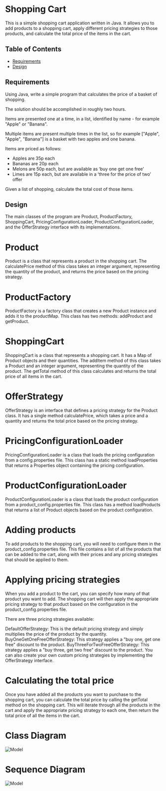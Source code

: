 # Shopping Cart

This is a simple shopping cart application written in Java. It allows you to add products to a shopping cart, apply different pricing strategies to those products, and calculate the total price of the items in the cart.

## Table of Contents
- [Requirements](#requirements)
- [Design](#design)

## Requirements
Using Java, write a simple program that calculates the price of a basket of shopping.

The solution should be accomplished in roughly two hours.

Items are presented one at a time, in a list, identified by name - for example "Apple" or "Banana".

Multiple items are present multiple times in the list, so for example ["Apple", "Apple", "Banana"] is a basket with two apples and one banana.

Items are priced as follows:

- Apples are 35p each
- Bananas are 20p each
- Melons are 50p each, but are available as ‘buy one get one free’
- Limes are 15p each, but are available in a ‘three for the price of two’ offer

Given a list of shopping, calculate the total cost of those items.

## Design

The main classes of the program are Product, ProductFactory, ShoppingCart, PricingConfigurationLoader, ProductConfigurationLoader, and the OfferStrategy interface with its implementations.


# Product
Product is a class that represents a product in the shopping cart. The calculatePrice method of this class takes an integer argument, representing the quantity of the product, and returns the price based on the pricing strategy.

# ProductFactory
ProductFactory is a factory class that creates a new Product instance and adds it to the productMap. This class has two methods: addProduct and getProduct.

# ShoppingCart
ShoppingCart is a class that represents a shopping cart. It has a Map of Product objects and their quantities. The addItem method of this class takes a Product and an integer argument, representing the quantity of the product. The getTotal method of this class calculates and returns the total price of all items in the cart.

# OfferStrategy
OfferStrategy is an interface that defines a pricing strategy for the Product class. It has a single method calculatePrice, which takes a price and a quantity and returns the total price based on the pricing strategy.

# PricingConfigurationLoader
PricingConfigurationLoader is a class that loads the pricing configuration from a config.properties file. This class has a static method loadProperties that returns a Properties object containing the pricing configuration.

# ProductConfigurationLoader
ProductConfigurationLoader is a class that loads the product configuration from a product_config.properties file. This class has a method loadProducts that returns a list of Product objects based on the product configuration.

# Adding products
To add products to the shopping cart, you will need to configure them in the product_config.properties file. This file contains a list of all the products that can be added to the cart, along with their prices and any pricing strategies that should be applied to them.

# Applying pricing strategies
When you add a product to the cart, you can specify how many of that product you want to add. The shopping cart will then apply the appropriate pricing strategy to that product based on the configuration in the product_config.properties file.

There are three pricing strategies available:

DefaultOfferStrategy: This is the default pricing strategy and simply multiplies the price of the product by the quantity.
BuyOneGetOneFreeOfferStrategy: This strategy applies a "buy one, get one free" discount to the product.
BuyThreeForTwoFreeOfferStrategy: This strategy applies a "buy three, get two free" discount to the product.
You can also create your own custom pricing strategies by implementing the OfferStrategy interface.

# Calculating the total price
Once you have added all the products you want to purchase to the shopping cart, you can calculate the total price by calling the getTotal method on the shopping cart. This will iterate through all the products in the cart and apply the appropriate pricing strategy to each one, then return the total price of all the items in the cart.

# Class Diagram

![Model](https://github.com/tibcogeek/ShoppingCart_V2/blob/master/src/main/resources/ClassDiagram.PNG)


# Sequence Diagram

![Model](https://github.com/tibcogeek/ShoppingCart_V2/blob/master/src/main/resources/SequenceDiagram.PNG)






